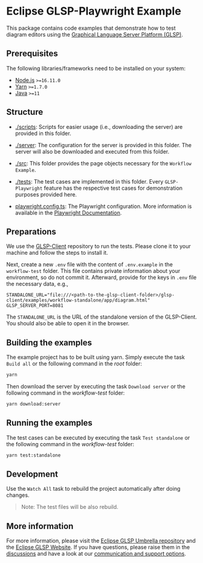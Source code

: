 # Eclipse GLSP-Playwright Example

This package contains code examples that demonstrate how to test diagram editors using the [Graphical Language Server Platform (GLSP)](https://github.com/eclipse-glsp/glsp).

## Prerequisites

The following libraries/frameworks need to be installed on your system:

-   [Node.js](https://nodejs.org/en/) `>=16.11.0`
-   [Yarn](https://classic.yarnpkg.com/en/docs/install#debian-stable) `>=1.7.0`
-   [Java](https://www.oracle.com/java/technologies/javase-jdk11-downloads.html) `>=11`

## Structure

-   [./scripts](./scripts/): Scripts for easier usage (i.e., downloading the server) are provided in this folder.

-   [./server](./server/): The configuration for the server is provided in this folder. The server will also be downloaded and executed from this folder.

-   [./src](./src/): This folder provides the page objects necessary for the `Workflow Example`.

-   [./tests](./tests/): The test cases are implemented in this folder. Every `GLSP-Playwright` feature has the respective test cases for demonstration purposes provided here.

-   [playwright.config.ts](./playwright.config.ts): The Playwright configuration. More information is available in the [Playwright Documentation](https://playwright.dev/docs/test-configuration).

## Preparations

We use the [GLSP-Client](https://github.com/eclipse-glsp/glsp-client) repository to run the tests. Please clone it to your machine and follow the steps to install it.

Next, create a new `.env` file with the content of `.env.example` in the `workflow-test` folder. This file contains private information about your environment, so do not commit it. Afterward, provide for the keys in `.env` file the necessary data, e.g.,

```env
STANDALONE_URL="file:///<path-to-the-glsp-client-folder>/glsp-client/examples/workflow-standalone/app/diagram.html"
GLSP_SERVER_PORT=8081
```

The `STANDALONE_URL` is the URL of the standalone version of the GLSP-Client. You should also be able to open it in the browser.

## Building the examples

The example project has to be built using yarn. Simply execute the task `Build all` or the following command in the _root_ folder:

```bash
yarn
```

Then download the server by executing the task `Download server` or the following command in the _workflow-test_ folder:

```bash
yarn download:server
```

## Running the examples

The test cases can be executed by executing the task `Test standalone` or the following command in the _workflow-test_ folder:

```bash
yarn test:standalone
```

## Development

Use the `Watch All` task to rebuild the project automatically after doing changes.

> Note: The test files will be also rebuild.

## More information

For more information, please visit the [Eclipse GLSP Umbrella repository](https://github.com/eclipse-glsp/glsp) and the [Eclipse GLSP Website](https://www.eclipse.org/glsp/).
If you have questions, please raise them in the [discussions](https://github.com/eclipse-glsp/glsp/discussions) and have a look at our [communication and support options](https://www.eclipse.org/glsp/contact/).
